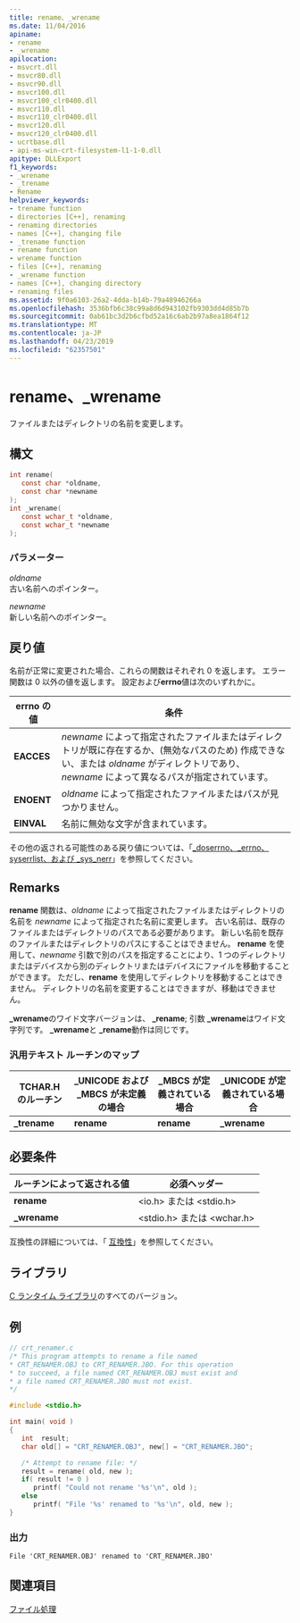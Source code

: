 ```yaml
---
title: rename、_wrename
ms.date: 11/04/2016
apiname:
- rename
- _wrename
apilocation:
- msvcrt.dll
- msvcr80.dll
- msvcr90.dll
- msvcr100.dll
- msvcr100_clr0400.dll
- msvcr110.dll
- msvcr110_clr0400.dll
- msvcr120.dll
- msvcr120_clr0400.dll
- ucrtbase.dll
- api-ms-win-crt-filesystem-l1-1-0.dll
apitype: DLLExport
f1_keywords:
- _wrename
- _trename
- Rename
helpviewer_keywords:
- trename function
- directories [C++], renaming
- renaming directories
- names [C++], changing file
- _trename function
- rename function
- wrename function
- files [C++], renaming
- _wrename function
- names [C++], changing directory
- renaming files
ms.assetid: 9f0a6103-26a2-4dda-b14b-79a48946266a
ms.openlocfilehash: 3536bfb6c38c99a8d6d943102fb9303dd4d85b7b
ms.sourcegitcommit: 0ab61bc3d2b6cfbd52a16c6ab2b97a8ea1864f12
ms.translationtype: MT
ms.contentlocale: ja-JP
ms.lasthandoff: 04/23/2019
ms.locfileid: "62357501"
---
```

# <a name="rename-wrename"></a>rename、_wrename

ファイルまたはディレクトリの名前を変更します。

## <a name="syntax"></a>構文

```C
int rename(
   const char *oldname,
   const char *newname
);
int _wrename(
   const wchar_t *oldname,
   const wchar_t *newname
);
```

### <a name="parameters"></a>パラメーター

*oldname*<br/>
古い名前へのポインター。

*newname*<br/>
新しい名前へのポインター。

## <a name="return-value"></a>戻り値

名前が正常に変更された場合、これらの関数はそれぞれ 0 を返します。 エラー関数は 0 以外の値を返します。 設定および**errno**値は次のいずれかに。

|errno の値|条件|
|-|-|
| **EACCES** | *newname* によって指定されたファイルまたはディレクトリが既に存在するか、(無効なパスのため) 作成できない、または *oldname* がディレクトリであり、*newname* によって異なるパスが指定されています。 |
| **ENOENT** | *oldname* によって指定されたファイルまたはパスが見つかりません。 |
| **EINVAL** | 名前に無効な文字が含まれています。 |

その他の返される可能性のある戻り値については、「[_doserrno、_errno、syserrlist、および _sys_nerr](../../c-runtime-library/errno-doserrno-sys-errlist-and-sys-nerr.md)」を参照してください。

## <a name="remarks"></a>Remarks

**rename** 関数は、*oldname* によって指定されたファイルまたはディレクトリの名前を *newname* によって指定された名前に変更します。 古い名前は、既存のファイルまたはディレクトリのパスである必要があります。 新しい名前を既存のファイルまたはディレクトリのパスにすることはできません。 **rename** を使用して、*newname* 引数で別のパスを指定することにより、1 つのディレクトリまたはデバイスから別のディレクトリまたはデバイスにファイルを移動することができます。 ただし、**rename** を使用してディレクトリを移動することはできません。 ディレクトリの名前を変更することはできますが、移動はできません。

**_wrename**のワイド文字バージョンは、 **_rename**; 引数 **_wrename**はワイド文字列です。 **_wrename**と **_rename**動作は同じです。

### <a name="generic-text-routine-mappings"></a>汎用テキスト ルーチンのマップ

|TCHAR.H のルーチン|_UNICODE および _MBCS が未定義の場合|_MBCS が定義されている場合|_UNICODE が定義されている場合|
|---------------------|------------------------------------|--------------------|-----------------------|
|**_trename**|**rename**|**rename**|**_wrename**|

## <a name="requirements"></a>必要条件

|ルーチンによって返される値|必須ヘッダー|
|-------------|---------------------|
|**rename**|\<io.h> または \<stdio.h>|
|**_wrename**|\<stdio.h> または \<wchar.h>|

互換性の詳細については、「 [互換性](../../c-runtime-library/compatibility.md)」を参照してください。

## <a name="libraries"></a>ライブラリ

[C ランタイム ライブラリ](../../c-runtime-library/crt-library-features.md)のすべてのバージョン。

## <a name="example"></a>例

```C
// crt_renamer.c
/* This program attempts to rename a file named
* CRT_RENAMER.OBJ to CRT_RENAMER.JBO. For this operation
* to succeed, a file named CRT_RENAMER.OBJ must exist and
* a file named CRT_RENAMER.JBO must not exist.
*/

#include <stdio.h>

int main( void )
{
   int  result;
   char old[] = "CRT_RENAMER.OBJ", new[] = "CRT_RENAMER.JBO";

   /* Attempt to rename file: */
   result = rename( old, new );
   if( result != 0 )
      printf( "Could not rename '%s'\n", old );
   else
      printf( "File '%s' renamed to '%s'\n", old, new );
}
```

### <a name="output"></a>出力

```Output
File 'CRT_RENAMER.OBJ' renamed to 'CRT_RENAMER.JBO'
```

## <a name="see-also"></a>関連項目

[ファイル処理](../../c-runtime-library/file-handling.md)<br/>
